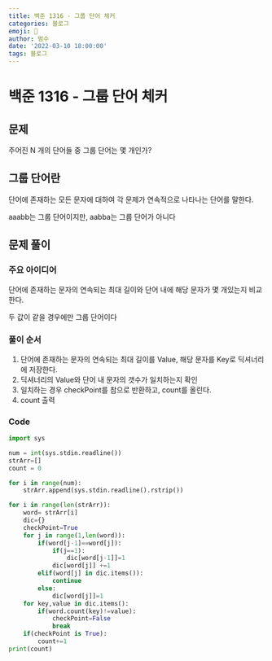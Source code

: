 ```yaml
---
title: 백준 1316 - 그룹 단어 체커
categories: 블로그
emoji: 🏃
author: 범수
date: '2022-03-10 18:00:00'
tags: 블로그
---
```

<!-- 
튜토리얼, 하우 투 가이드, 설명 ,레퍼런스 
https://documentation.divio.com/tutorials/
-->

# 백준 1316 - 그룹 단어 체커

## 문제

주어진 N 개의 단어들 중 그룹 단어는 몇 개인가?

## 그룹 단어란

단어에 존재하는 모든 문자에 대하여 각 문제가 연속적으로 나타나는 단어를 말한다.

aaabb는 그룹 단어이지만, aabba는 그룹 단어가 아니다

## 문제 풀이 

### 주요 아이디어

단어에 존재하는 문자의 연속되는 최대 길이와 단어 내에 해당 문자가 몇 개있는지 비교한다.

두 값이 같을 경우에만 그룹 단어이다

### 풀이 순서

1. 단어에 존재하는 문자의 연속되는 최대 길이를 Value, 해당 문자를 Key로 딕셔너리에 저장한다.
2. 딕셔너리의 Value와 단어 내 문자의 갯수가 일치하는지 확인
3. 일치하는 경우 checkPoint를 참으로 반환하고, count를 올린다.
4. count 출력

### Code

```python
import sys 

num = int(sys.stdin.readline())
strArr=[]
count = 0

for i in range(num):
    strArr.append(sys.stdin.readline().rstrip())

for i in range(len(strArr)):
    word= strArr[i]
    dic={}
    checkPoint=True
    for j in range(1,len(word)):
        if(word[j-1]==word[j]):
            if(j==1):
                dic[word[j-1]]=1
            dic[word[j]] +=1
        elif(word[j] in dic.items()):
            continue
        else:
            dic[word[j]]=1
    for key,value in dic.items():
        if(word.count(key)!=value):
            checkPoint=False
            break
    if(checkPoint is True):
        count+=1
print(count)
```